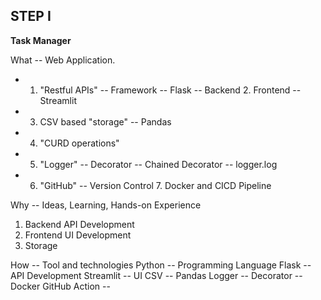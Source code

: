 ## STEP I ##

**Task Manager**

What -- Web Application.
*    1. "Restful APIs" -- Framework -- Flask -- Backend 
    2. Frontend -- Streamlit 
*    3. CSV based "storage" -- Pandas
*    4. "CURD operations"
*    5. "Logger" -- Decorator -- Chained Decorator -- logger.log
*    6. "GitHub" -- Version Control
    7. Docker and CICD Pipeline

Why -- Ideas, Learning, Hands-on Experience
1. Backend API Development
2. Frontend UI Development
3. Storage

How -- 
Tool and technologies 
Python -- Programming Language
Flask -- API Development
Streamlit -- UI
CSV -- Pandas
Logger -- Decorator -- 
Docker
GitHub Action --